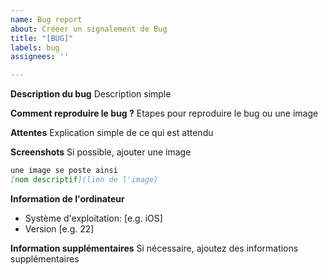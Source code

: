 ```yaml
---
name: Bug report
about: Créeer un signalement de Bug
title: "[BUG]"
labels: bug
assignees: ''

---
```


**Description du bug**
Description simple

**Comment reproduire le bug ?**
Etapes pour reproduire le bug ou une image


**Attentes**
Explication simple de ce qui est attendu

**Screenshots**
Si possible, ajouter une image 
```Markdown
une image se poste ainsi
[nom descriptif](lien de l'image)
```

**Information de l'ordinateur**
 - Système d'exploitation: [e.g. iOS] 
 - Version [e.g. 22]

**Information supplémentaires**
Si nécessaire, ajoutez des informations supplémentaires
